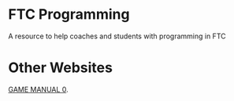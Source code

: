 # FTC Programming
A resource to help coaches and students with programming in FTC

# Other Websites
<a href="https://gm0.org/en/latest/index.html">GAME MANUAL 0</a>.
